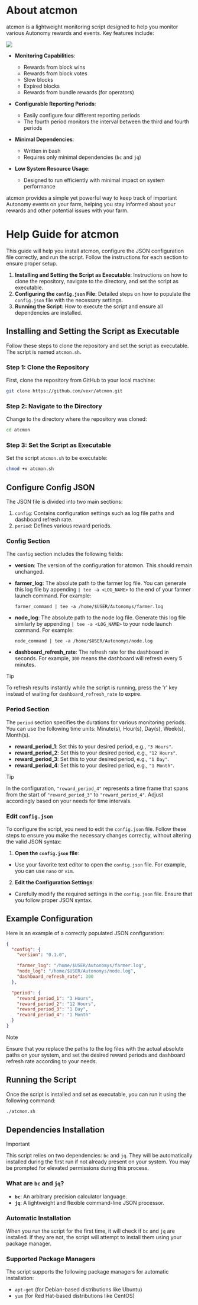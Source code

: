 # About atcmon

atcmon is a lightweight monitoring script designed to help you monitor various Autonomy rewards and events. Key features include:

<img src="https://tools.ssc.farm/wp-content/uploads/2024/06/atcmon.png" />

- **Monitoring Capabilities**:
    - Rewards from block wins
    - Rewards from block votes
    - Slow blocks
    - Expired blocks
    - Rewards from bundle rewards (for operators)
  
- **Configurable Reporting Periods**:
    - Easily configure four different reporting periods
    - The fourth period monitors the interval between the third and fourth periods

- **Minimal Dependencies**:
    - Written in bash
    - Requires only minimal dependencies (`bc` and `jq`)

- **Low System Resource Usage**:
    - Designed to run efficiently with minimal impact on system performance

atcmon provides a simple yet powerful way to keep track of important Autonomy events on your farm, helping you stay informed about your rewards and other potential issues with your farm.



# Help Guide for atcmon

This guide will help you install atcmon, configure the JSON configuration file correctly, and run the script. Follow the instructions for each section to ensure proper setup.

1.  **Installing and Setting the Script as Executable**: Instructions on how to clone the repository, navigate to the directory, and set the script as executable.
2.  **Configuring the `config.json` File**: Detailed steps on how to populate the `config.json` file with the necessary settings.
3.  **Running the Script**: How to execute the script and ensure all dependencies are installed.

## Installing and Setting the Script as Executable

Follow these steps to clone the repository and set the script as executable. The script is named `atcmon.sh`.

### Step 1: Clone the Repository

First, clone the repository from GitHub to your local machine:

```sh
git clone https://github.com/vexr/atcmon.git
```
### Step 2: Navigate to the Directory

Change to the directory where the repository was cloned:
```sh
cd atcmon
```

### Step 3: Set the Script as Executable

Set the script `atcmon.sh` to be executable:
```sh
chmod +x atcmon.sh
```

## Configure Config JSON

The JSON file is divided into two main sections:
1. `config`: Contains configuration settings such as log file paths and dashboard refresh rate.
2. `period`: Defines various reward periods.

### Config Section

The `config` section includes the following fields:

- **version**: The version of the configuration for atcmon. This should remain unchanged.

- **farmer_log**: The absolute path to the farmer log file. You can generate this log file by appending `| tee -a <LOG_NAME>` to the end of your farmer launch command. For example:

	`farmer_command | tee -a /home/$USER/Autonomys/farmer.log`

- **node_log**: The absolute path to the node log file. Generate this log file similarly by appending `| tee -a <LOG_NAME>` to your node launch command. For example:

	`node_command | tee -a /home/$USER/Autonomys/node.log`


- **dashboard_refresh_rate**: The refresh rate for the dashboard in seconds. For example, `300` means the dashboard will refresh every 5 minutes.

> [!TIP]
> To refresh results instantly while the script is running, press the 'r' key instead of waiting for `dashboard_refresh_rate` to expire.

### Period Section

The `period` section specifies the durations for various monitoring periods. You can use the following time units: Minute(s), Hour(s), Day(s), Week(s), Month(s).

- **reward_period_1**: Set this to your desired period, e.g., `"3 Hours"`.
- **reward_period_2**: Set this to your desired period, e.g., `"12 Hours"`.
- **reward_period_3**: Set this to your desired period, e.g., `"1 Day"`.
- **reward_period_4**: Set this to your desired period, e.g., `"1 Month"`.

> [!TIP]
> In the configuration, `"reward_period_4"` represents a time frame that spans from the start of `"reward_period_3"` to `"reward_period_4"`. Adjust accordingly based on your needs for time intervals.


### Edit `config.json`

To configure the script, you need to edit the `config.json` file. Follow these steps to ensure you make the necessary changes correctly, without altering the valid JSON syntax:

1.  **Open the `config.json` file**:
    
-   Use your favorite text editor to open the `config.json` file. For example, you can use `nano` or `vim`.

2.  **Edit the Configuration Settings**:

-   Carefully modify the required settings in the `config.json` file. Ensure that you follow proper JSON syntax.

## Example Configuration

Here is an example of a correctly populated JSON configuration:
```json
{
  "config": {
    "version": "0.1.0",

    "farmer_log": "/home/$USER/Autonomys/farmer.log",
    "node_log": "/home/$USER/Autonomys/node.log",
    "dashboard_refresh_rate": 300
  },

  "period": {
    "reward_period_1": "3 Hours",
    "reward_period_2": "12 Hours",
    "reward_period_3": "1 Day",
    "reward_period_4": "1 Month"
  }
}
```
> [!NOTE]
> Ensure that you replace the paths to the log files with the actual absolute paths on your system, and set the desired reward periods and dashboard refresh rate according to your needs.

## Running the Script

Once the script is installed and set as executable, you can run it using the following command:

```sh
./atcmon.sh
```

## Dependencies Installation


> [!IMPORTANT]
> This script relies on two dependencies: `bc` and `jq`. They will be automatically installed during the first run if not already present on your system. You may be prompted for elevated permissions during this process.


### What are `bc` and `jq`?

-   **`bc`**: An arbitrary precision calculator language.
-   **`jq`**: A lightweight and flexible command-line JSON processor.

### Automatic Installation

When you run the script for the first time, it will check if `bc` and `jq` are installed. If they are not, the script will attempt to install them using your package manager.

### Supported Package Managers

The script supports the following package managers for automatic installation:

-   `apt-get` (for Debian-based distributions like Ubuntu)
-   `yum` (for Red Hat-based distributions like CentOS)
